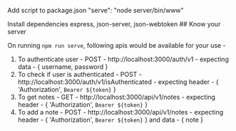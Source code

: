 Add script to package.json
"serve": "node server/bin/www"

Install dependencies express, json-server, json-webtoken
    ## Know your server  

On running `npm run serve`, following apis would be available for your use -  
1. To authenticate user - POST - http://localhost:3000/auth/v1 - expecting data - { username, password }  
2. To check if user is authenticated - POST - http://localhost:3000/auth/v1/isAuthenticated - expecting header - { 'Authorization', `Bearer ${token}` }  
3. To get notes - GET - http://localhost:3000/api/v1/notes - expecting header - { 'Authorization', `Bearer ${token}` }  
4. To add a note - POST - http://localhost:3000/api/v1/notes - expecting header - { 'Authorization', `Bearer ${token}` } and data - { note }  


